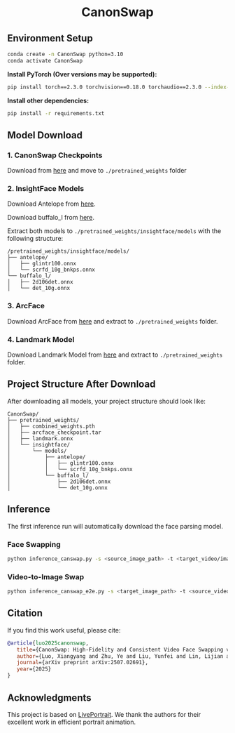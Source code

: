 <h1 align="center">CanonSwap</h1>

## Environment Setup

```bash
conda create -n CanonSwap python=3.10
conda activate CanonSwap
```

**Install PyTorch (Over versions may be supported):**

```bash
pip install torch==2.3.0 torchvision==0.18.0 torchaudio==2.3.0 --index-url https://download.pytorch.org/whl/cu118
```

**Install other dependencies:**

```bash
pip install -r requirements.txt
```

## Model Download

### 1. CanonSwap Checkpoints
Download from [here](https://drive.google.com/file/d/1uDWiIam1jziU918iOZY2ATE2dw9aqYAr/view?usp=drive_link) and move to `./pretrained_weights` folder

### 2. InsightFace Models
Download Antelope from [here](https://drive.google.com/file/d/1yXQs6Nd0_hp97UGCvceyGehlCVTPs1ZD/view?usp=sharing).

Download buffalo_l from [here](https://github.com/deepinsight/insightface/releases/download/v0.7/buffalo_l.zip).

Extract both models to `./pretrained_weights/insightface/models` with the following structure:
```
/pretrained_weights/insightface/models/
├── antelope/
│   ├── glintr100.onnx
│   └── scrfd_10g_bnkps.onnx
└── buffalo_l/
│   ├── 2d106det.onnx
│   └── det_10g.onnx
```


### 3. ArcFace
Download ArcFace from [here](https://drive.google.com/file/d/1lDpbmvc7__cIfWU9rTTKNW5OXeeqohUJ/view?usp=drive_link) and extract to `./pretrained_weights` folder.

### 4. Landmark Model
Download Landmark Model from [here](https://drive.google.com/file/d/1uuee7ebWr9lBYfCmIPk8c4fk_YDbiNHz/view?usp=drive_link) and extract to `./pretrained_weights` folder.


## Project Structure After Download

After downloading all models, your project structure should look like:

```
CanonSwap/
├── pretrained_weights/
│   ├── combined_weights.pth
│   ├── arcface_checkpoint.tar
│   ├── landmark.onnx
│   └── insightface/
│       └── models/
│           ├── antelope/
│           │   ├── glintr100.onnx
│           │   └── scrfd_10g_bnkps.onnx
│           └── buffalo_l/
│               ├── 2d106det.onnx
│               └── det_10g.onnx
```

## Inference
The first inference run will automatically download the face parsing model.
### Face Swapping
```bash
python inference_canswap.py -s <source_image_path> -t <target_video/image_path>
```

### Video-to-Image Swap
```bash
python inference_canswap_e2e.py -s <target_image_path> -t <source_video/image_path>
```

## Citation

If you find this work useful, please cite:

```bibtex
@article{luo2025canonswap,
   title={CanonSwap: High-Fidelity and Consistent Video Face Swapping via Canonical Space Modulation},
   author={Luo, Xiangyang and Zhu, Ye and Liu, Yunfei and Lin, Lijian and Wan, Cong and Cai, Zijian and Huang, Shao-Lun and Li, Yu},
   journal={arXiv preprint arXiv:2507.02691},
   year={2025}
}
```

## Acknowledgments

This project is based on [LivePortrait](https://github.com/KwaiVGI/LivePortrait). We thank the authors for their excellent work in efficient portrait animation.
